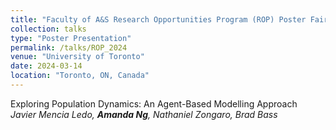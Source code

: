 ```yaml
---
title: "Faculty of A&S Research Opportunities Program (ROP) Poster Fair"
collection: talks
type: "Poster Presentation"
permalink: /talks/ROP_2024
venue: "University of Toronto"
date: 2024-03-14
location: "Toronto, ON, Canada"
---
```


Exploring Population Dynamics: An Agent-Based Modelling Approach
<br>*Javier Mencia Ledo, **Amanda Ng**, Nathaniel Zongaro, Brad Bass*
